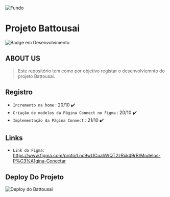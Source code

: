 ![Fundo](https://user-images.githubusercontent.com/113690864/196978290-4ba05fb7-ac22-413f-8b70-174c57443276.gif)
# Projeto Battousai

![Badge em Desenvolvimento](http://img.shields.io/static/v1?label=STATUS&message=EM%20DESENVOLVIMENTO&color=36DBEC&style=for-the-badge)

## ABOUT US
> Este repositório tem como por objetivo registar o desenvolviemnto do projeto Battousai.
  
## Registro
- `Incremento na home` : 20/10 ✔️
- `Criação de modelos da Página Connect no Figma` : 20/10 ✔️
- `Implementação da Página Connect` : 21/10 ✔️

## Links
- `Link do Figma`: https://www.figma.com/proto/Lnc9wUCuahWQT2zRxk49rB/Modelos-P%C3%A1gina-Conectar

## Deploy Do Projeto
![Deploy do Battousai](https://user-images.githubusercontent.com/113690864/197267081-940ed523-39ee-4c89-81bd-1d5f979d7c85.gif)


